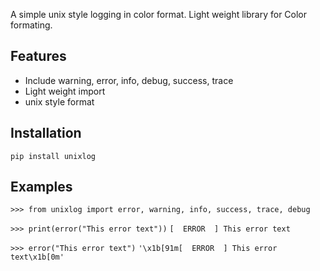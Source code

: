 A simple unix style logging in color format. Light weight library for Color formating.

## Features
- Include warning, error, info, debug, success, trace
- Light weight import
- unix style format

## Installation
```pip install unixlog```

## Examples 

```>>> from unixlog import error, warning, info, success, trace, debug```

```>>> print(error("This error text"))```
```[  ERROR  ] This error text```

```>>> error("This error text")```
```'\x1b[91m[  ERROR  ] This error text\x1b[0m'```
